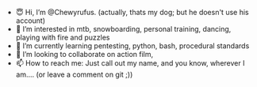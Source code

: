 - :innocent: Hi, I’m @Chewyrufus. (actually, thats my dog; but he doesn't use his account)
- 👀 I’m interested in mtb, snowboarding, personal training, dancing, playing with fire and puzzles
- 🌱 I’m currently learning pentesting, python, bash, procedural standards
- 💞️ I’m looking to collaborate on action film, 
- 📫 How to reach me: Just call out my name, and you know, wherever I am.... (or leave a comment on git ;))

<!---
Chewyrufus/Chewyrufus is a ✨ special ✨ repository because its `README.md` (this file) appears on your GitHub profile.
You can click the Preview link to take a look at your changes.
--->
